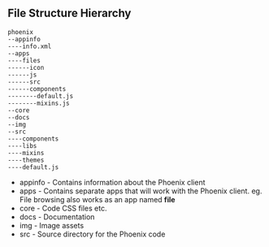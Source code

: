 ## File Structure Hierarchy

```
phoenix
--appinfo
----info.xml
--apps
----files
------icon
------js
------src
------components
--------default.js
--------mixins.js
--core
--docs
--img
--src
----components
----libs
----mixins
----themes
----default.js
```

* appinfo - Contains information about the Phoenix client
* apps - Contains separate apps that will work with the Phoenix client.
eg. File browsing also works as an app named **file**
* core - Code CSS files etc.
* docs - Documentation
* img - Image assets
* src - Source directory for the Phoenix code




